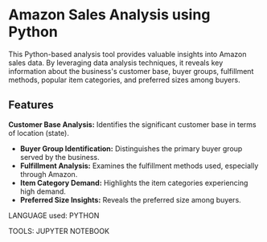 #  Amazon Sales Analysis using Python

This Python-based analysis tool provides valuable insights into Amazon sales data. By leveraging data analysis techniques, it reveals key information about the business's customer base, buyer groups, fulfillment methods, popular item categories, and preferred sizes among buyers.




## Features

**Customer Base Analysis:** Identifies the significant customer base in terms of location (state).
- **Buyer Group Identification:** Distinguishes the primary buyer group served by the business.
- **Fulfillment Analysis:** Examines the fulfillment methods used, especially through Amazon.
- **Item Category Demand:** Highlights the item categories experiencing high demand.
- **Preferred Size Insights:** Reveals the preferred size among buyers.




LANGUAGE used: PYTHON

TOOLS: JUPYTER NOTEBOOK

